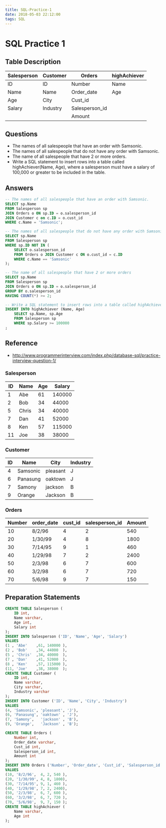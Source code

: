 ```yaml
---
title: SQL-Practice-1
date: 2018-05-03 22:12:00
tags: SQL
---
```


# SQL Practice 1

## Table Description

| Salesperson | Customer |     Orders     | highAchiever |
| ----------- | -------- | -------------- | ------------ |
| ID          | ID       | Number         | Name         |
| Name        | Name     | Order_date     | Age          |
| Age         | City     | Cust_id        |              |
| Salary      | Industry | Salesperson_id |              |
|             |          | Amount         |              |

## Questions
- The names of all salespeople that have an order with Samsonic.
- The names of all salespeople that do not have any order with Samsonic.
- The name of all salespeople that have 2 or more orders.
- Write a SQL statement to insert rows into a table called highAchiever(Name, Age), where a salesperson must have a salary of 100,000 or greater to be included in the table.

## Answers

```SQL
-- The names of all salespeople that have an order with Samsonic.
SELECT sp.Name
FROM Salesperson sp
JOIN Orders o ON sp.ID = o.salesperson_id
JOIN Customer c on c.ID = o.cust_id
WHERE c.Name = 'Samsonic';
```

```SQL
-- The names of all salespeople that do not have any order with Samsonic.
SELECT sp.Name
FROM Salesperson sp
WHERE sp.ID NOT IN (
    SELECT o.salesperson_id
    FROM Orders o JOIN Customer c ON o.cust_id = c.ID
    WHERE c.Name == 'Samsonic'
);
```

```SQL
-- The name of all salespeople that have 2 or more orders
SELECT sp.Name
FROM Salesperson sp
JOIN Orders o ON sp.ID = o.salesperson_id
GROUP BY o.salesperson_id
HAVING COUNT(*) >= 2;
```

```SQL
-- Write a SQL statement to insert rows into a table called highAchiever(Name, Age), where a salesperson must have a salary of 100,000 or greater to be included in the table.
INSERT INTO highAchiever (Name, Age)
    SELECT sp.Name, sp.Age
    FROM Salesperson sp
    WHERE sp.Salary >= 100000
;
```

## Reference

- http://www.programmerinterview.com/index.php/database-sql/practice-interview-question-1/

### Salesperson

| ID  | Name  | Age | Salary |
| --- | ----- | --- | ------ |
| 1   | Abe   | 61  | 140000 |
| 2   | Bob   | 34  | 44000  |
| 5   | Chris | 34  | 40000  |
| 7   | Dan   | 41  | 52000  |
| 8   | Ken   | 57  | 115000 |
| 11  | Joe   | 38  | 38000  |

### Customer

| ID  |   Name   |   City   | Industry |
| --- | -------- | -------- | -------- |
| 4   | Samsonic | pleasant | J        |
| 6   | Panasung | oaktown  | J        |
| 7   | Samony   | jackson  | B        |
| 9   | Orange   | Jackson  | B        |

### Orders

| Number | order_date | cust_id | salesperson_id | Amount |
| ------ | ---------- | ------- | -------------- | ------ |
| 10     | 8/2/96     | 4       | 2              | 540    |
| 20     | 1/30/99    | 4       | 8              | 1800   |
| 30     | 7/14/95    | 9       | 1              | 460    |
| 40     | 1/29/98    | 7       | 2              | 2400   |
| 50     | 2/3/98     | 6       | 7              | 600    |
| 60     | 3/2/98     | 6       | 7              | 720    |
| 70     | 5/6/98     | 9       | 7              | 150    |

## Preparation Statements
```SQL
CREATE TABLE Salesperson (
    ID int,
    Name varchar,
    Age int,
    Salary int
);
INSERT INTO Salesperson ('ID', 'Name', 'Age', 'Salary')
VALUES
(1 , 'Abe'    ,61, 140000 ),
(2 , 'Bob'    ,34, 44000  ),
(5 , 'Chris'  ,34, 40000  ),
(7 , 'Dan'    ,41, 52000  ),
(8 , 'Ken'    ,57, 115000 ),
(11, 'Joe'    ,38, 38000  );
CREATE TABLE Customer (
    ID int,
    Name varchar,
    City varchar,
    Industry varchar
);
INSERT INTO Customer ('ID', 'Name', 'City', 'Industry')
VALUES
(4, 'Samsonic', 'pleasant', 'J'),
(6, 'Panasung', 'oaktown' , 'J'),
(7, 'Samony',   'jackson' , 'B'),
(9, 'Orange',   'Jackson' , 'B');

CREATE TABLE Orders (
    Number int,
    Order_date varchar,
    Cust_id int,
    Salesperson_id int,
    Amount int
);
INSERT INTO Orders ('Number', 'Order_date', 'Cust_id', 'Salesperson_id', 'Amount')
VALUES
(10, '8/2/96',  4, 2, 540 ),
(20, '1/30/99', 4, 8, 1800),
(30, '7/14/95', 9, 1, 460 ),
(40, '1/29/98', 7, 2, 2400),
(50, '2/3/98',  6, 7, 600 ),
(60, '3/2/98',  6, 7, 720 ),
(70, '5/6/98',  9, 7, 150 );
CREATE TABLE highAchiever (
    Name varchar,
    Age int
);
```